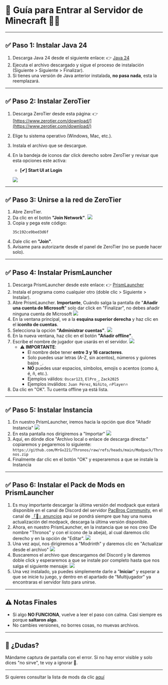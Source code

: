 # 🧠 Guía para Entrar al Servidor de Minecraft 🧱🔥

---

## ✅ Paso 1: Instalar **Java 24**

1. Descarga Java 24 desde el siguiente enlace:
   👉 [Java 24](https://download.oracle.com/java/24/latest/jdk-24_windows-x64_bin.exe)
2. Ejecuta el archivo descargado y sigue el proceso de instalación (Siguiente > Siguiente > Finalizar).
3. Si tienes una versión de Java anterior instalada, **no pasa nada**, esta la reemplazará.

---

## ✅ Paso 2: Instalar **ZeroTier**

1. Descarga ZeroTier desde esta página:
   👉 [https://www.zerotier.com/download/](https://www.zerotier.com/download/)
2. Elige tu sistema operativo (Windows, Mac, etc.).
3. Instala el archivo que se descargue.
4. En la bandeja de iconos dar click derecho sobre ZeroTier y revisar que esta opciones este activa:
   - **[✔] Start UI at Login**

	![](https://media0.giphy.com/media/v1.Y2lkPTc5MGI3NjExMDdqc2h0cmFzYTI2dHVvaTQ4dDBtYzZvMmx3cTVmM2Y2a290aGc1aiZlcD12MV9pbnRlcm5hbF9naWZfYnlfaWQmY3Q9Zw/V0ZapcmosUcO3n4r5T/giphy.gif)

---

## ✅ Paso 3: Unirse a la red de ZeroTier

1. Abre ZeroTier.
2. Da clic en el botón **"Join Network"**.
	![](https://media1.giphy.com/media/v1.Y2lkPTc5MGI3NjExZmtyMmhzeDZ4dWtiNWxpNng5cjgxd3RpODh4OTIzOXNtcTM1MHQ5bCZlcD12MV9pbnRlcm5hbF9naWZfYnlfaWQmY3Q9Zw/oV1UhY8rA5GI5qwi2Q/giphy.gif)
3. Copia y pega este código:
   ```
   35c192ce9bed3d6f
   ```
4. Dale clic en **"Join"**.
5. Avísame para autorizarte desde el panel de ZeroTier (no se puede hacer solo).

---

## ✅ Paso 4: Instalar **PrismLauncher**

1. Descarga PrismLauncher desde este enlace:
   👉 [PrismLauncher](https://github.com/Diegiwg/PrismLauncher-Cracked/releases/download/9.4/PrismLauncher-Windows-MinGW-w64-Setup-9.4.exe)
2. Instala el programa como cualquier otro (doble clic > Siguiente > Instalar).
3. Abre PrismLauncher.
	**Importante**, Cuándo salga la pantalla de "**Añadir una cuenta de Microsoft**" solo dar click en "Finalizar", no debes añadir ninguna cuenta de Microsoft
	![](https://i.imgur.com/DrV5Igb.png)
4. En la ventana principal, ve a la **esquina superior derecha** y haz clic en el **iconito de cuentas**.
5. Selecciona la opción **"Administrar cuentas"**.
	![](https://i.imgur.com/UKXFIw1.png)
6. En la nueva ventana, haz clic en el botón **"Añadir offline"**.
7. Escribe el nombre de jugador que usarás en el servidor.
	![](https://i.imgur.com/xNAOHLo.png)
   - ⚠️ **IMPORTANTE**:
     - El nombre debe tener **entre 3 y 16 caracteres**.
     - Solo puedes usar letras (A-Z, sin acentos), números y guiones bajos `_`.
     - **NO** puedes usar espacios, símbolos, emojis o acentos (como á, é, ñ, etc.).
     - Ejemplos válidos: `Oscar123`, `ElPro_`, `Zack2025`
     - Ejemplos inválidos: `Juan Pérez`, `Niñito`, `🔥Player🔥`
1. Da clic en "OK". Tu cuenta offline ya está lista.

---

## ✅ Paso 5: Instalar **Instancia**

1. En nuestro PrismLauncher, iremos hacia la opción que dice "Añadir Instancia"
	![](https://i.imgur.com/2uLtGuc.png)
2. En esta pantalla nos dirigiremos a "Importar"
	![](https://i.imgur.com/lkLTjqK.png)
3. Aquí, en dónde dice "Archivo local o enlace de descarga directa:" copiaremos y pegaremos lo siguiente:
   `https://github.com/MrGv221/Thronos/raw/refs/heads/main/Modpack/Thronos.zip`
4. Finalmente dar clic en el botón "OK" y esperaremos a que se instale la Instancia 
---

## ✅ Paso 6: Instalar el Pack de Mods en PrismLauncher

1. Es muy importante descargar la última versión del modpack que estará disponible en el canal de Discord del servidor [PacBros Community](https://discord.gg/uPVgyUdcDg), en el canal de [「📣」anuncios](https://discord.gg/EJEw45Pzyg) aquí se pondrá siempre que hay una nueva actualización del modpack, descarga la última versión disponible.
2. Ahora, en nuestro PrismLauncher, en la instancia que se nos creo (De nombre "Thronos" y con el icono de la abeja), al cual daremos clic derecho y en la opción de "Editar".
	![](https://i.imgur.com/8O2nW7e.png)
3. Una vez aquí, nos dirigiremos a "Modrinth" y daremos clic en "Actualizar desde el archivo"
	![](https://i.imgur.com/0Ku4Y7r.png)
4. Buscaremos el archivo que descargamos del Discord y le daremos doble click y esperaremos a que se instale por completo hasta que nos salga el siguiente mensaje:
	![](https://i.imgur.com/AEAAcdD.png)
5. Una vez instalado, ya puedes simplemente darle a "**Iniciar**" y esperar a que se inicie tu juego, y dentro en el apartado de "Multijugador" ya encontraras el servidor listo para unirse.
---

## ⚠️ Notas Finales

- Si algo **NO FUNCIONA**, vuelve a leer el paso con calma. Casi siempre es porque **saltaron algo**.
- No cambies versiones, no borres cosas, no muevas archivos.

---

## 💬 ¿Dudas?

Mándame captura de pantalla con el error. Si no hay error visible y solo dices "no sirve", te voy a ignorar 🧍.

---

Si quieres consultar la lista de mods da clic [aquí](https://github.com/MrGv221/Thronos/blob/main/Mods%20Server.md)
